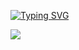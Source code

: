 
<p align="">
    <!-- Typing SVG by pratap-03 - https://github.com/pratap-03/readme-typing-svg -->
  <a href="https://git.io/typing-svg">
 <img src="https://readme-typing-svg.demolab.com?font=Fira+Code&duration=2000&pause=10000&color=A64DF7&width=435&lines=PRATAP+GAIKWAD" alt="Typing SVG" /></a>
</p>
<p align="">
    <!-- Typing SVG by pratap-03 - https://github.com/pratap-03/readme-typing-svg -->
    <a href="https://github.com/pratap-03/readme-typing-svg">
        <img src="https://readme-typing-svg.demolab.com/?lines=Full-stack%20Java%20developer;Experienced%20In%20Java%20;1.5+%2B%20years%20of%20coding%20experience;Always%20learning%20New%20Things&font=Fira%20Code&center=true&width=440&height=45&color=f75c7e&vCenter=true&pause=1000&size=22" /></a>
</p>
